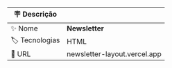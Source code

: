 | :placard: Descrição |     |
| -------------  | --- |
| :sparkles: Nome        | **Newsletter**
| :label: Tecnologias | HTML
| :rocket: URL         | newsletter-layout.vercel.app


